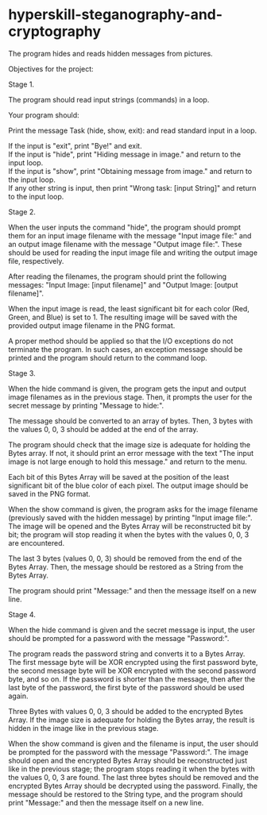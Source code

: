 # hyperskill-steganography-and-cryptography
The program hides and reads hidden messages from pictures.

Objectives for the project:

Stage 1.

The program should read input strings (commands) in a loop.

Your program should:

Print the message Task (hide, show, exit): and read standard input in a loop.  

If the input is "exit", print "Bye!" and exit.  
If the input is "hide", print "Hiding message in image." and return to the input loop.  
If the input is "show", print "Obtaining message from image." and return to the input loop.  
If any other string is input, then print "Wrong task: [input String]" and return to the input loop.

Stage 2.

When the user inputs the command "hide", the program should prompt them for an input image filename with the message "Input image file:" and an output image filename with the message "Output image file:". These should be used for reading the input image file and writing the output image file, respectively.

After reading the filenames, the program should print the following messages: "Input Image: [input filename]" and "Output Image: [output filename]".

When the input image is read, the least significant bit for each color (Red, Green, and Blue) is set to 1. The resulting image will be saved with the provided output image filename in the PNG format.

A proper method should be applied so that the I/O exceptions do not terminate the program. In such cases, an exception message should be printed and the program should return to the command loop.

Stage 3.

When the hide command is given, the program gets the input and output image filenames as in the previous stage. Then, it prompts the user for the secret message by printing "Message to hide:".

The message should be converted to an array of bytes. Then, 3 bytes with the values 0, 0, 3 should be added at the end of the array.

The program should check that the image size is adequate for holding the Bytes array. If not, it should print an error message with the text "The input image is not large enough to hold this message." and return to the menu.

Each bit of this Bytes Array will be saved at the position of the least significant bit of the blue color of each pixel. The output image should be saved in the PNG format.

When the show command is given, the program asks for the image filename (previously saved with the hidden message) by printing "Input image file:". The image will be opened and the Bytes Array will be reconstructed bit by bit; the program will stop reading it when the bytes with the values 0, 0, 3 are encountered.

The last 3 bytes (values 0, 0, 3) should be removed from the end of the Bytes Array. Then, the message should be restored as a String from the Bytes Array.

The program should print "Message:" and then the message itself on a new line.

Stage 4.

When the hide command is given and the secret message is input, the user should be prompted for a password with the message "Password:".

The program reads the password string and converts it to a Bytes Array. The first message byte will be XOR encrypted using the first password byte, the second message byte will be XOR encrypted with the second password byte, and so on. If the password is shorter than the message, then after the last byte of the password, the first byte of the password should be used again.

Three Bytes with values 0, 0, 3 should be added to the encrypted Bytes Array. If the image size is adequate for holding the Bytes array, the result is hidden in the image like in the previous stage.

When the show command is given and the filename is input, the user should be prompted for the password with the message "Password:". The image should open and the encrypted Bytes Array should be reconstructed just like in the previous stage; the program stops reading it when the bytes with the values 0, 0, 3 are found. The last three bytes should be removed and the encrypted Bytes Array should be decrypted using the password. Finally, the message should be restored to the String type, and the program should print "Message:" and then the message itself on a new line.
